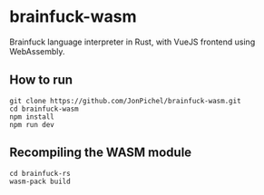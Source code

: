 # brainfuck-wasm

Brainfuck language interpreter in Rust, with VueJS frontend using WebAssembly.

## How to run

```
git clone https://github.com/JonPichel/brainfuck-wasm.git
cd brainfuck-wasm
npm install
npm run dev
```

## Recompiling the WASM module

```
cd brainfuck-rs
wasm-pack build
```
